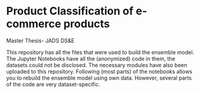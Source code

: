 # Product Classification of e-commerce products
Master Thesis- JADS DS&amp;E

This repository has all the files that were used to build the ensemble model. 
The Jupyter Notebooks have all the (anonymized) code in them, the datasets could not be disclosed. 
The necessary modules have also been uploaded to this repository. 
Following (most parts) of the notebooks allows you to rebuild the ensemble model using own data.
However, several parts of the code are very dataset-specific. 
